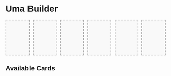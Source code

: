 <!DOCTYPE html>
<html lang="en">
<head>
  <meta charset="UTF-8">
  <title>Uma Builder</title>
  <style>
    body {
      font-family: Arial, sans-serif;
      margin: 20px;
    }

    .slots-wrapper {
      position: relative;
      margin-bottom: 20px; /* add space for Clear All */
      margin-right: 10px;
    }

    .slots-container {
      display: flex;
      gap: 10px;
    }

    .slot {
      width: 100px;
      min-height: 100px;
      border: 2px dashed #aaa;
      display: flex;
      flex-direction: column;
      align-items: center;
      justify-content: flex-start;
      padding: 5px;
      background: #f9f9f9;
      position: relative; /* so remove button aligns inside */
    }

    .slot img {
      width: 100px;
      height: 100px;
      object-fit: cover;
      margin-bottom: 5px;
    }

    .skills {
      display: flex;
      flex-wrap: wrap;
      gap: 5px;
      justify-content: center;
    }

    .skill {
      background: #e0e0ff;
      padding: 2px 6px;
      border-radius: 4px;
      font-size: 12px;
      white-space: nowrap;
    }

    .card-list {
      display: flex;
      flex-wrap: wrap;
      gap: 10px;
    }

    .card {
      border: 1px solid #ccc;
      width: 100px;
      min-height: 100px;
      padding: 5px;
      cursor: pointer;
      text-align: center;
      background: #fff;
      transition: opacity 0.3s ease;
      display: flex;
      flex-direction: column;
      align-items: center;
    }

    .card img {
      width: 100px;
      height: 100px;
      object-fit: cover;
      margin-bottom: 5px;
    }

    .card.disabled {
      opacity: 0.4;
      pointer-events: none;
    }

    .clear-btn {
      position: absolute;
      top: -35px;   /* move it above slots */
      right: 0;
      background: #ff6666;
      border: none;
      color: white;
      font-size: 12px;
      padding: 4px 8px;
      cursor: pointer;
      border-radius: 6px;
    }

    .remove-btn {
      position: absolute;
      top: -8px;
      right: -8px;
      background: #ff9999;
      border: none;
      padding: 2px 2px;
      font-size: 12px;
      cursor: pointer;
      border-radius: 50%;
      line-height: 1;
    }
  </style>
</head>
<body>
  <h1>Uma Builder</h1>

  <div class="slots-wrapper">
    <button class="clear-btn" onclick="clearAllSlots()">Clear All</button>
    <div class="slots-container">
      <div class="slot" data-slot="0"></div>
      <div class="slot" data-slot="1"></div>
      <div class="slot" data-slot="2"></div>
      <div class="slot" data-slot="3"></div>
      <div class="slot" data-slot="4"></div>
      <div class="slot" data-slot="5"></div>
    </div>
  </div>

  <h2>Available Cards</h2>
  <div class="card-list" id="cardList"></div>

  <script>
    // Generate 10 placeholder cards with IDs 10001–10010
    const cards = Array.from({ length: 10 }, (_, i) => {
      const id = 10001 + i;
      return {
        id,
        name: `Card ${id}`,
        img: `https://gametora.com/images/umamusume/supports/support_card_s_${id}.png`,
        skills: [`Skill ${id}-1`, `Skill ${id}-2`], // placeholder skills
      };
    });

    const cardList = document.getElementById("cardList");
    const slots = document.querySelectorAll(".slot");

    // Render card list
    cards.forEach(card => {
      const cardDiv = document.createElement("div");
      cardDiv.className = "card";
      cardDiv.dataset.id = card.id;

      cardDiv.innerHTML = `
        <img src="${card.img}" alt="${card.name}">
        <div>${card.name}</div>
        <div class="skills">
          ${card.skills.map(skill => `<div class="skill">${skill}</div>`).join("")}
        </div>
      `;

      cardDiv.addEventListener("click", () => selectCard(card));
      cardList.appendChild(cardDiv);
    });

    function selectCard(card) {
      const emptySlot = [...slots].find(slot => slot.children.length === 0);
      if (!emptySlot) return;

      emptySlot.innerHTML = `
        <button class="remove-btn" onclick="removeCard(${card.id}, ${emptySlot.dataset.slot})">&times;</button>
        <img src="${card.img}" alt="${card.name}">
        <div>${card.name}</div>
        <div class="skills">
          ${card.skills.map(skill => `<div class="skill">${skill}</div>`).join("")}
        </div>
      `;

      disableCard(card.id, true);
    }

    function removeCard(cardId, slotIndex) {
      const slot = document.querySelector(`.slot[data-slot="${slotIndex}"]`);
      slot.innerHTML = "";
      disableCard(cardId, false);
    }

    function clearAllSlots() {
      slots.forEach(slot => slot.innerHTML = "");
      cards.forEach(c => disableCard(c.id, false));
    }

    function disableCard(cardId, disable) {
      const cardEl = document.querySelector(`.card[data-id="${cardId}"]`);
      if (cardEl) {
        if (disable) {
          cardEl.classList.add("disabled");
        } else {
          cardEl.classList.remove("disabled");
        }
      }
    }
  </script>
</body>
</html>
